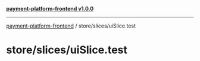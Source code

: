 [**payment-platform-frontend v1.0.0**](../../README.md)

***

[payment-platform-frontend](../../README.md) / store/slices/uiSlice.test

# store/slices/uiSlice.test
